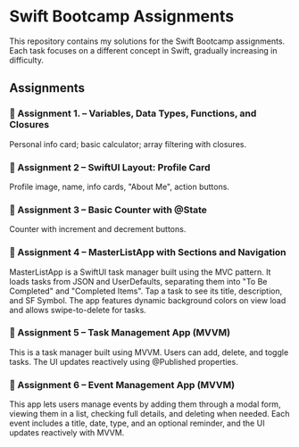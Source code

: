 # Swift Bootcamp Assignments

This repository contains my solutions for the Swift Bootcamp assignments.  
Each task focuses on a different concept in Swift, gradually increasing in difficulty.

## Assignments

### 📌 Assignment 1. – Variables, Data Types, Functions, and Closures
Personal info card; basic calculator; array filtering with closures.

### 📌 Assignment 2 – SwiftUI Layout: Profile Card
Profile image, name, info cards, "About Me", action buttons.

### 📌 Assignment 3 – Basic Counter with @State
Counter with increment and decrement buttons.

### 📌 Assignment 4 – MasterListApp with Sections and Navigation
MasterListApp is a SwiftUI task manager built using the MVC pattern. It loads tasks from JSON and UserDefaults, separating them into "To Be Completed" and "Completed Items". Tap a task to see its title, description, and SF Symbol. The app features dynamic background colors on view load and allows swipe-to-delete for tasks.

### 📌 Assignment 5 – Task Management App (MVVM)
This is a task manager built using MVVM. Users can add, delete, and toggle tasks. The UI updates reactively using @Published properties.

### 📌 Assignment 6 – Event Management App (MVVM)
This app lets users manage events by adding them through a modal form, viewing them in a list, checking full details, and deleting when needed. Each event includes a title, date, type, and an optional reminder, and the UI updates reactively with MVVM.
